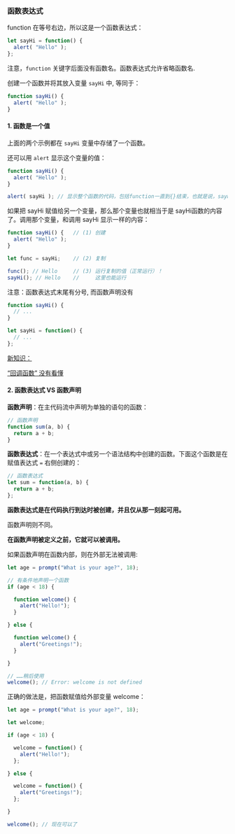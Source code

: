 ### 函数表达式

function 在等号右边，所以这是一个函数表达式：

~~~javascript
let sayHi = function() {
  alert( "Hello" );
};
~~~

注意，`function` 关键字后面没有函数名。函数表达式允许省略函数名.

创建一个函数并将其放入变量 `sayHi` 中, 等同于：

~~~javascript
function sayHi() {
  alert( "Hello" );
}
~~~

#### 1. 函数是一个值

上面的两个示例都在 `sayHi` 变量中存储了一个函数。

还可以用 `alert` 显示这个变量的值：

~~~javascript
function sayHi() {
  alert( "Hello" );
}

alert( sayHi ); // 显示整个函数的代码，包括function一直到{}结束，也就是说，sayHi代表的是整个函数的内容
~~~

如果把 sayHi 赋值给另一个变量，那么那个变量也就相当于是 sayHi函数的内容了。调用那个变量，和调用 sayHi 显示一样的内容：

~~~javascript
function sayHi() {   // (1) 创建
  alert( "Hello" );
}

let func = sayHi;    // (2) 复制

func(); // Hello     // (3) 运行复制的值（正常运行）！
sayHi(); // Hello    //     这里也能运行
~~~

注意：函数表达式末尾有分号, 而函数声明没有

~~~javascript
function sayHi() {
  // ...
}

let sayHi = function() {
  // ...
};
~~~



<u>新知识：</u>

<u>“回调函数” 没有看懂</u>



#### 2. 函数表达式 VS 函数声明

**函数声明**：在主代码流中声明为单独的语句的函数：

~~~javascript
// 函数声明
function sum(a, b) {
  return a + b;
}
~~~

**函数表达式**：在一个表达式中或另一个语法结构中创建的函数。下面这个函数是在赋值表达式 `=` 右侧创建的：

~~~javascript
// 函数表达式
let sum = function(a, b) {
  return a + b;
};
~~~

**函数表达式是在代码执行到达时被创建，并且仅从那一刻起可用。**

函数声明则不同。

**在函数声明被定义之前，它就可以被调用。**

如果函数声明在函数内部，则在外部无法被调用:

~~~javascript
let age = prompt("What is your age?", 18);

// 有条件地声明一个函数
if (age < 18) {

  function welcome() {
    alert("Hello!");
  }

} else {

  function welcome() {
    alert("Greetings!");
  }

}

// ……稍后使用
welcome(); // Error: welcome is not defined
~~~

正确的做法是，把函数赋值给外部变量 welcome：

~~~javascript
let age = prompt("What is your age?", 18);

let welcome;

if (age < 18) {

  welcome = function() {
    alert("Hello!");
  };

} else {

  welcome = function() {
    alert("Greetings!");
  };

}

welcome(); // 现在可以了
~~~

